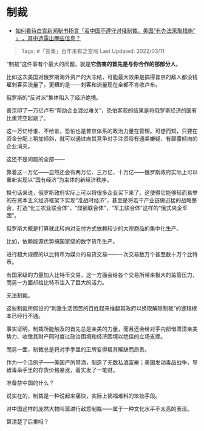 # 制裁

- [如何看待白宫新闻秘书扬言「若中国不遵守对俄制裁，美国“有办法采取措施” 」 ，其中透露出哪些信息？](https://www.zhihu.com/question/520742048/answer/2383593597)

>Tags: #「答集」百年未有之变局 
>Last Updated: 2022/03/11

“制裁”这件事有个最大的问题，就是**它伤害的首先是与你合作的那部分人**。

比如这次美国对俄罗斯海外资产的大冻结，可能最大效果是搞得普京的敌人都没钱雇刺客买流量了。更糟的是——刺客和流量现在全都不肯收卢布。

俄罗斯的“反对派”集体陷入了经济绝境。

普京印了一万亿卢布“帮助企业渡过难关”，恐怕客观的结果是将俄罗斯经济的国有比重凭空起跳了。

这一万亿给谁、不给谁，恐怕也是普京体系的政治力量在管理。可想而知，只要在资金分配上稍加倾斜，就可以通过向其竞争对手注资将有通美嫌疑、有颠覆倾向的企业消灭。

这还不是问题的全部——

靠着这一万亿——显然还会有两万亿、三万亿，十万亿——俄罗斯政府实际上可以重新实现以“国有经济”为主体的新经济秩序。

换句话来说，俄罗斯政府实际上可以将很多企业买下来了。这使得它能够轻而易举的在资本主义经济框架下实现“准战时经济”，甚至是将若干产业链做迅猛的战略整合，打造“化工农业联合体”，“煤钢联合体”，“军工联合体”这样的“俄式央企军团”。

俄罗斯大概是打算就此转向对支付方式依赖较少的大宗商品的集中化生产。

比如，依赖能源优势搞国家级的数字货币生产。

进行超大规模的以比特币为媒介的易货交易——一次交易数万个甚至数十万个比特币。

有国家级的力量加入比特币交易，这一方面会给各个交易所带来极大的监管压力，而另一方面却给比特币注入了巨大的活力。

无法制裁。

这些制裁所假设的“刺激生活困苦的百姓起来推翻其政府以换取解除制裁”的逻辑根本已经行不通。

事实证明，制裁所能触及的首先总是亲美的力量，而且还会给对手内部借肃清亲美势力、收缴其财产同时度过政治困境和经济困境以绝佳的立场支撑。

而另一面，制裁总是将对手手里的王牌变得极其稀缺而昂贵。

作为一个活例子——美国严厉禁酒，制造了无数私酒富豪；美国发动毒品战争，导致毒枭手里的存货价格暴涨，着实发了一笔财。

准备禁中国的什么？

说实在的，制裁是一种说起来痛快，实际上祸福难料的笨拙手段。

对中国这样的庞然大物叫嚣进行敌意制裁——属于一种文化水平不太高的表现。

算清楚了后果吗？